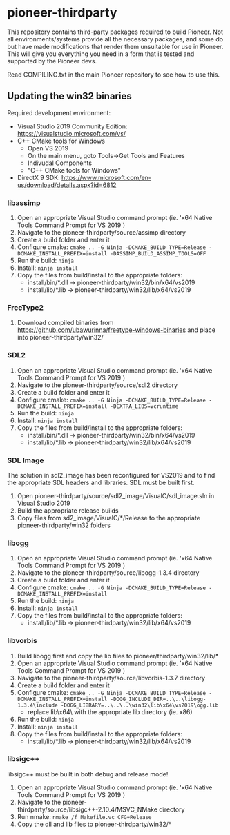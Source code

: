 pioneer-thirdparty
==================

This repository contains third-party packages required to build Pioneer. Not
all environments/systems provide all the necessary packages, and some do but
have made modifications that render them unsuitable for use in Pioneer. This
will give you everything you need in a form that is tested and supported by
the Pioneer devs.

Read COMPILING.txt in the main Pioneer repository to see how to use this.

## Updating the win32 binaries ##

Required development environment:
 - Visual Studio 2019 Community Edition:
   https://visualstudio.microsoft.com/vs/
 - C++ CMake tools for Windows
   - Open VS 2019
   - On the main menu, goto Tools-\>Get Tools and Features
   - Indivudal Components
   - "C++ CMake tools for Windows"
 - DirectX 9 SDK:
   https://www.microsoft.com/en-us/download/details.aspx?id=6812

### libassimp ###

1. Open an appropriate Visual Studio command prompt (ie. 'x64 Native Tools
   Command Prompt for VS 2019')
1. Navigate to the pioneer-thirdparty/source/assimp directory
1. Create a build folder and enter it
1. Configure cmake: `cmake .. -G Ninja -DCMAKE_BUILD_TYPE=Release -DCMAKE_INSTALL_PREFIX=install -DASSIMP_BUILD_ASSIMP_TOOLS=OFF`
1. Run the build: `ninja`
1. Install: `ninja install`
1. Copy the files from build/install to the appropriate folders:
   - install/bin/*.dll -> pioneer-thirdparty/win32/bin/x64/vs2019
   - install/lib/*.lib -> pioneer-thirdparty/win32/lib/x64/vs2019

### FreeType2 ###

1. Download compiled binaries from
   https://github.com/ubawurinna/freetype-windows-binaries and place into
   pioneer-thirdparty/win32/

### SDL2 ###

1. Open an appropriate Visual Studio command prompt (ie. 'x64 Native Tools
   Command Prompt for VS 2019')
1. Navigate to the pioneer-thirdparty/source/sdl2 directory
1. Create a build folder and enter it
1. Configure cmake: `cmake .. -G Ninja -DCMAKE_BUILD_TYPE=Release -DCMAKE_INSTALL_PREFIX=install -DEXTRA_LIBS=vcruntime`
1. Run the build: `ninja`
1. Install: `ninja install`
1. Copy the files from build/install to the appropriate folders:
   - install/bin/*.dll -> pioneer-thirdparty/win32/bin/x64/vs2019
   - install/lib/*.lib -> pioneer-thirdparty/win32/lib/x64/vs2019

### SDL Image ###
The solution in sdl2_image has been reconfigured for VS2019 and to find the
appropriate SDL headers and libraries. SDL must be built first.

1. Open pioneer-thirdparty/source/sdl2_image/VisualC/sdl_image.sln in
   Visual Studio 2019
1. Build the appropriate release builds
1. Copy files from sd2_image/VisualC/*/Release to the appropriate
   pioneer-thirdparty/win32 folders

### libogg ###

1. Open an appropriate Visual Studio command prompt (ie. 'x64 Native Tools
   Command Prompt for VS 2019')
1. Navigate to the pioneer-thirdparty/source/libogg-1.3.4 directory
1. Create a build folder and enter it
1. Configure cmake: `cmake .. -G Ninja -DCMAKE_BUILD_TYPE=Release -DCMAKE_INSTALL_PREFIX=install`
1. Run the build: `ninja`
1. Install: `ninja install`
1. Copy the files from build/install to the appropriate folders:
   - install/lib/*.lib -> pioneer-thirdparty/win32/lib/x64/vs2019

### libvorbis ###

1. Build libogg first and copy the lib files to pioneer/thirdparty/win32/lib/*
1. Open an appropriate Visual Studio command prompt (ie. 'x64 Native Tools
   Command Prompt for VS 2019')
1. Navigate to the pioneer-thirdparty/source/libvorbis-1.3.7 directory
1. Create a build folder and enter it
1. Configure cmake: `cmake .. -G Ninja -DCMAKE_BUILD_TYPE=Release -DCMAKE_INSTALL_PREFIX=install -DOGG_INCLUDE_DIR=..\..\libogg-1.3.4\include -DOGG_LIBRARY=..\..\..\win32\lib\x64\vs2019\ogg.lib`
   - replace lib\x64\ with the appropriate lib directory (ie. x86)
1. Run the build: `ninja`
1. Install: `ninja install`
1. Copy the files from build/install to the appropriate folders:
   - install/lib/*.lib -> pioneer-thirdparty/win32/lib/x64/vs2019

### libsigc++ ###

libsigc++ must be built in both debug and release mode! 

1. Open an appropriate Visual Studio command prompt (ie. 'x64 Native Tools
   Command Prompt for VS 2019')
1. Navigate to the pioneer-thirdparty/source/libsigc++-2.10.4/MSVC_NMake
   directory
1. Run nmake: `nmake /f Makefile.vc CFG=Release`
1. Copy the dll and lib files to pioneer-thirdparty/win32/*

